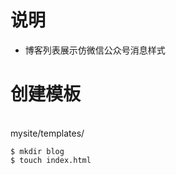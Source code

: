 # 说明
  - 博客列表展示仿微信公众号消息样式
 # 创建模板
   <br/>mysite/templates/
   ``` 
   $ mkdir blog
   $ touch index.html
   ```